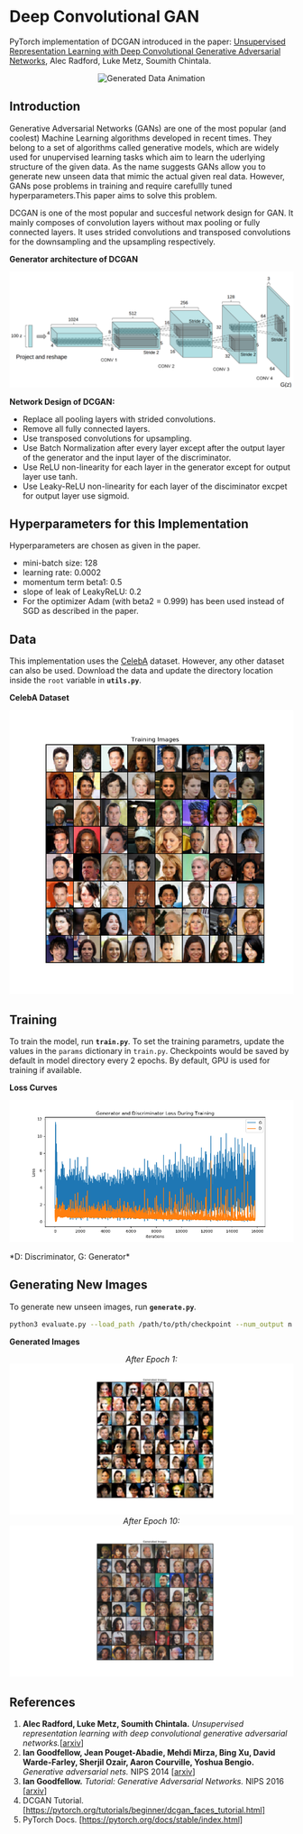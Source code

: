 # Deep Convolutional GAN

PyTorch implementation of DCGAN introduced in the paper: [Unsupervised Representation Learning with Deep Convolutional 
Generative Adversarial Networks](https://arxiv.org/abs/1511.06434), Alec Radford, Luke Metz, Soumith Chintala.

<p align="center">
<img src="gen_celeba.gif" title="Generated Data Animation" alt="Generated Data Animation">
</p>

## Introduction
Generative Adversarial Networks (GANs) are one of the most popular (and coolest)
Machine Learning algorithms developed in recent times. They belong to a set of algorithms called generative models, which
are widely used for unupervised learning tasks which aim to learn the uderlying structure of the given data. As the name
suggests GANs allow you to generate new unseen data that mimic the actual given real data. However, GANs pose problems in
training and require carefullly tuned hyperparameters.This paper aims to solve this problem.

DCGAN is one of the most popular and succesful network design for GAN. It mainly composes of convolution layers 
without max pooling or fully connected layers. It uses strided convolutions and transposed convolutions 
for the downsampling and the upsampling respectively.

**Generator architecture of DCGAN**
<p align="center">
<img src="images/Generator.png" title="DCGAN Generator" alt="DCGAN Generator">
</p>

**Network Design of DCGAN:**
* Replace all pooling layers with strided convolutions.
* Remove all fully connected layers.
* Use transposed convolutions for upsampling.
* Use Batch Normalization after every layer except after the output layer of the generator and the input layer of the discriminator.
* Use ReLU non-linearity for each layer in the generator except for output layer use tanh.
* Use Leaky-ReLU non-linearity for each layer of the disciminator excpet for output layer use sigmoid.

## Hyperparameters for this Implementation
Hyperparameters are chosen as given in the paper.
* mini-batch size: 128
* learning rate: 0.0002
* momentum term beta1: 0.5
* slope of leak of LeakyReLU: 0.2
* For the optimizer Adam (with beta2 = 0.999) has been used instead of SGD as described in the paper.

## Data
This implementation uses the [CelebA](http://mmlab.ie.cuhk.edu.hk/projects/CelebA.html) dataset. However, any other dataset can
also be used. Download the data and update the directory location inside the `root` variable in **`utils.py`**.

**CelebA Dataset**
<p align="center">
<img src="images/Training_Data.png" title="Training Data" alt="Training Data">
</p>

## Training
To train the model, run **`train.py`**. To set the training parametrs, update the values in the `params` dictionary in `train.py`.
Checkpoints would be saved by default in model directory every 2 epochs. 
By default, GPU is used for training if available.

**Loss Curves**
<p align="center">
<img src="images/Training_Loss.png" title="Training Loss Curves" alt="Training Loss Curves">
</p>
*D: Discriminator, G: Generator*

## Generating New Images
To generate new unseen images, run **`generate.py`**.
```sh
python3 evaluate.py --load_path /path/to/pth/checkpoint --num_output n
```
**Generated Images**
<p align="center">
  <i>After Epoch 1:</i> <img src="images/Generated_Epoch_1.png" title="Generated Images after 1st Epoch" alt="Generated Images after 1st Epoch">
  <i>After Epoch 10:</i> <img src="images/Generated_Epoch_10.png" title="Generated Images after 10th Epoch" alt="Generated Images after 10th Epoch">
</p>

## References
1. **Alec Radford, Luke Metz, Soumith Chintala.** *Unsupervised representation learning with deep convolutional 
generative adversarial networks.*[[arxiv](https://arxiv.org/abs/1511.06434)]
2. **Ian Goodfellow, Jean Pouget-Abadie, Mehdi Mirza, Bing Xu, David Warde-Farley, 
Sherjil Ozair, Aaron Courville, Yoshua Bengio.** *Generative adversarial nets.* NIPS 2014 [[arxiv](https://arxiv.org/abs/1406.2661)]
3. **Ian Goodfellow.** *Tutorial: Generative Adversarial Networks.* NIPS 2016 [[arxiv](https://arxiv.org/abs/1701.00160)]
4. DCGAN Tutorial. [https://pytorch.org/tutorials/beginner/dcgan_faces_tutorial.html]
5. PyTorch Docs. [https://pytorch.org/docs/stable/index.html]
